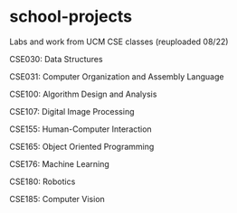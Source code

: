 # school-projects
Labs and work from UCM CSE classes (reuploaded 08/22)

CSE030: Data Structures

CSE031: Computer Organization and Assembly Language

CSE100: Algorithm Design and Analysis

CSE107: Digital Image Processing

CSE155: Human-Computer Interaction

CSE165: Object Oriented Programming

CSE176: Machine Learning

CSE180: Robotics

CSE185: Computer Vision
